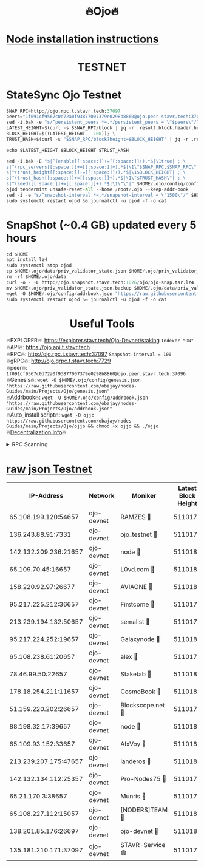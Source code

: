 <h1 align="center"> 🔥Ojo🔥</h1>

[Node installation instructions](https://github.com/obajay/nodes-Guides/tree/main/Projects/Ojo)
=

<h1 align="center"> TESTNET</h1>

# StateSync Ojo Testnet
```python
SNAP_RPC=http://ojo.rpc.t.stavr.tech:37097
peers="1f091cf9567c0d72a0f93877007379e0298b8860@ojo.peer.stavr.tech:37096"
sed -i.bak -e "s/^persistent_peers *=.*/persistent_peers = \"$peers\"/" $HOME/.ojo/config/config.toml
LATEST_HEIGHT=$(curl -s $SNAP_RPC/block | jq -r .result.block.header.height); \
BLOCK_HEIGHT=$((LATEST_HEIGHT - 100)); \
TRUST_HASH=$(curl -s "$SNAP_RPC/block?height=$BLOCK_HEIGHT" | jq -r .result.block_id.hash)

echo $LATEST_HEIGHT $BLOCK_HEIGHT $TRUST_HASH

sed -i.bak -E "s|^(enable[[:space:]]+=[[:space:]]+).*$|\1true| ; \
s|^(rpc_servers[[:space:]]+=[[:space:]]+).*$|\1\"$SNAP_RPC,$SNAP_RPC\"| ; \
s|^(trust_height[[:space:]]+=[[:space:]]+).*$|\1$BLOCK_HEIGHT| ; \
s|^(trust_hash[[:space:]]+=[[:space:]]+).*$|\1\"$TRUST_HASH\"| ; \
s|^(seeds[[:space:]]+=[[:space:]]+).*$|\1\"\"|" $HOME/.ojo/config/config.toml
ojod tendermint unsafe-reset-all --home /root/.ojo --keep-addr-book
sed -i -e "s/^snapshot-interval *=.*/snapshot-interval = \"1500\"/" $HOME/.ojo/config/app.toml
sudo systemctl restart ojod && journalctl -u ojod -f -o cat
```
# SnapShot (~0.4 GB) updated every 5 hours
```python
cd $HOME
apt install lz4
sudo systemctl stop ojod
cp $HOME/.ojo/data/priv_validator_state.json $HOME/.ojo/priv_validator_state.json.backup
rm -rf $HOME/.ojo/data
curl -o - -L http://ojo.snapshot.stavr.tech:1026/ojo/ojo-snap.tar.lz4 | lz4 -c -d - | tar -x -C $HOME/.ojo --strip-components 2
mv $HOME/.ojo/priv_validator_state.json.backup $HOME/.ojo/data/priv_validator_state.json
wget -O $HOME/.ojo/config/addrbook.json "https://raw.githubusercontent.com/obajay/nodes-Guides/main/Projects/Ojo/addrbook.json"
sudo systemctl restart ojod && journalctl -u ojod -f -o cat
```
 <h1 align="center"> Useful Tools</h1>

🔥EXPLORER🔥:        https://explorer.stavr.tech/Ojo-Devnet/staking        `Indexer "ON"` \
🔥API🔥:                     https://ojo.api.t.stavr.tech \
🔥RPC🔥:                    http://ojo.rpc.t.stavr.tech:37097              `Snapshot-interval = 100` \
🔥gRPC🔥:                  http://ojo.grpc.t.stavr.tech:7729 \
🔥peer🔥:                   `1f091cf9567c0d72a0f93877007379e0298b8860@ojo.peer.stavr.tech:37096` \
🔥Genesis🔥:    ```wget -O $HOME/.ojo/config/genesis.json "https://raw.githubusercontent.com/obajay/nodes-Guides/main/Projects/Ojo/genesis.json"``` \
🔥Addrbook🔥:    ```wget -O $HOME/.ojo/config/addrbook.json "https://raw.githubusercontent.com/obajay/nodes-Guides/main/Projects/Ojo/addrbook.json"``` \
🔥Auto_install script🔥: ```wget -O ojjo https://raw.githubusercontent.com/obajay/nodes-Guides/main/Projects/Ojo/ojjo && chmod +x ojjo && ./ojjo``` \
🔥[Decentralization Info](https://github.com/obajay/StateSync-snapshots/tree/main/Projects/Ojo/Decentralization)🔥



<details>
<summary>RPC Scanning</summary>

<h2 align="center"> We scan nodes in real time every 4 hours. And we provide the final result of RPC endpoints.
We cannot influence the operation of these nodes in any way. </h2>


```python
If Voting Power is higher than 0 --> then the Node is a validator of the network and may be subject to attack and be a potential threat to the chain.
```
```python
We marked such validators with a red symbol
```

</details>

[raw json Testnet](https://rpc-check.ojot.stavr.tech/ojot/rpc-ojot-result.json)
=


<table><tr><th>IP-Address</th><th>Network</th><th>Moniker</th><th>Latest Block Height</th><th>Earliest Block Height</th><th>Catching Up</th><th>Tx Index</th><th>Voting Power</th><th>Scan Time</th></tr><tr><td>65.108.199.120:54657</td><td>ojo-devnet</td><td>RAMZES 🔴</td><td>5110177</td><td>306156</td><td>False</td><td>on</td><td>15420</td><td>2024-01-24T09:41:58.308823365UTC</td></tr><tr><td>136.243.88.91:7331</td><td>ojo-devnet</td><td>ojo_testnet 🔴</td><td>5110178</td><td>308845</td><td>False</td><td>on</td><td>1000</td><td>2024-01-24T09:42:04.580051591UTC</td></tr><tr><td>142.132.209.236:21657</td><td>ojo-devnet</td><td>node 🔴</td><td>5110181</td><td>350001</td><td>False</td><td>on</td><td>1999</td><td>2024-01-24T09:42:20.288145004UTC</td></tr><tr><td>65.109.70.45:16657</td><td>ojo-devnet</td><td>L0vd.com 🔴</td><td>5110183</td><td>695918</td><td>False</td><td>off</td><td>998</td><td>2024-01-24T09:42:28.885072775UTC</td></tr><tr><td>158.220.92.97:26677</td><td>ojo-devnet</td><td>AVIAONE 🔴</td><td>5110180</td><td>2754001</td><td>False</td><td>on</td><td>19926</td><td>2024-01-24T09:42:15.305506188UTC</td></tr><tr><td>95.217.225.212:36657</td><td>ojo-devnet</td><td>Firstcome 🔴</td><td>5110178</td><td>2985946</td><td>False</td><td>on</td><td>13566</td><td>2024-01-24T09:42:04.321806110UTC</td></tr><tr><td>213.239.194.132:50657</td><td>ojo-devnet</td><td>semalist 🔴</td><td>5110177</td><td>3223522</td><td>False</td><td>on</td><td>21037</td><td>2024-01-24T09:41:58.563963651UTC</td></tr><tr><td>95.217.224.252:19657</td><td>ojo-devnet</td><td>Galaxynode 🔴</td><td>5110182</td><td>3685492</td><td>False</td><td>on</td><td>11888</td><td>2024-01-24T09:42:25.774336074UTC</td></tr><tr><td>65.108.238.61:20657</td><td>ojo-devnet</td><td>alex 🔴</td><td>5110177</td><td>4158001</td><td>False</td><td>on</td><td>11359</td><td>2024-01-24T09:41:57.901020704UTC</td></tr><tr><td>78.46.99.50:22657</td><td>ojo-devnet</td><td>Staketab 🔴</td><td>5110183</td><td>4254801</td><td>False</td><td>on</td><td>1276</td><td>2024-01-24T09:42:29.230861974UTC</td></tr><tr><td>178.18.254.211:11657</td><td>ojo-devnet</td><td>CosmoBook 🔴</td><td>5110181</td><td>4392001</td><td>False</td><td>off</td><td>1057</td><td>2024-01-24T09:42:20.715597578UTC</td></tr><tr><td>51.159.220.202:26657</td><td>ojo-devnet</td><td>Blockscope.net 🔴</td><td>5110177</td><td>4425001</td><td>False</td><td>on</td><td>1754</td><td>2024-01-24T09:41:57.479225046UTC</td></tr><tr><td>88.198.32.17:39657</td><td>ojo-devnet</td><td>node 🔴</td><td>5110181</td><td>4710001</td><td>False</td><td>on</td><td>88773</td><td>2024-01-24T09:42:21.047287019UTC</td></tr><tr><td>65.109.93.152:33657</td><td>ojo-devnet</td><td>AlxVoy 🔴</td><td>5110181</td><td>4943001</td><td>False</td><td>on</td><td>4491415</td><td>2024-01-24T09:42:20.012284125UTC</td></tr><tr><td>213.239.207.175:47657</td><td>ojo-devnet</td><td>landeros 🔴</td><td>5110180</td><td>4967924</td><td>False</td><td>off</td><td>11083</td><td>2024-01-24T09:42:15.569401410UTC</td></tr><tr><td>142.132.134.112:25357</td><td>ojo-devnet</td><td>Pro-Nodes75 🔴</td><td>5110178</td><td>5010178</td><td>False</td><td>on</td><td>24651</td><td>2024-01-24T09:42:01.598852533UTC</td></tr><tr><td>65.21.170.3:38657</td><td>ojo-devnet</td><td>Munris 🔴</td><td>5110178</td><td>5010178</td><td>False</td><td>off</td><td>20123</td><td>2024-01-24T09:42:03.970270626UTC</td></tr><tr><td>65.108.227.112:15057</td><td>ojo-devnet</td><td>[NODERS]TEAM 🔴</td><td>5110182</td><td>5010182</td><td>False</td><td>off</td><td>9999</td><td>2024-01-24T09:42:28.206541821UTC</td></tr><tr><td>138.201.85.176:26697</td><td>ojo-devnet</td><td>ojo-devnet 🔴</td><td>5110183</td><td>5010183</td><td>False</td><td>on</td><td>1000024000</td><td>2024-01-24T09:42:28.493612729UTC</td></tr><tr><td>135.181.210.171:37097</td><td>ojo-devnet</td><td>STAVR-Service 🟢</td><td>5110177</td><td>5107901</td><td>False</td><td>on</td><td>0</td><td>2024-01-24T09:41:59.184280733UTC</td></tr></table>
